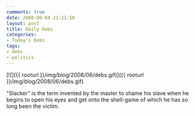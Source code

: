 ```yaml
---
comments: true
date: 2008-06-04 21:21:58
layout: post
title: Daily Debs
categories:
- Today's Debs
tags:
- debs
- politics
---
```


[![]({{ rooturl }}/img/blog/2008/06/debs.gif)]({{ rooturl }}/img/blog/2008/06/debs.gif)

"Slacker" is the term invented by the master to shame his slave when he begins to open his eyes and get onto the shell-game of which he has so long been the victim.
